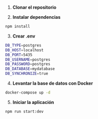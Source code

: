 1. **Clonar el repositorio**

2. **Instalar dependencias**

```bash
npm install
```

3. **Crear .env**
```bash
DB_TYPE=postgres
DB_HOST=localhost
DB_PORT=5435
DB_USERNAME=postgres
DB_PASSWORD=postgres
DB_DATABASE=mydatabase
DB_SYNCHRONIZE=true
```

4. **Levantar la base de datos con Docker**
```bash
docker-compose up -d
```

5. **Iniciar la aplicación**
```bash
npm run start:dev
```

